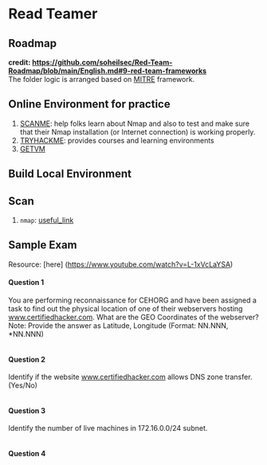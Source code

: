 # Read Teamer  
  
## Roadmap  
**credit: https://github.com/soheilsec/Red-Team-Roadmap/blob/main/English.md#9-red-team-frameworks**  
The folder logic is arranged based on [MITRE](https://attack.mitre.org/) framework.  

## Online Environment for practice  
1. [SCANME](http://scanme.nmap.org/): help folks learn about Nmap and also to test and make sure that their Nmap installation (or Internet connection) is working properly.  
2. [TRYHACKME](https://tryhackme.com/): provides courses and learning environments  
3. [GETVM](https://getvm.io/playgrounds/nmap-playground)  

## Build Local Environment  

## Scan  
1. `nmap`: [useful_link](https://www.stationx.net/nmap-cheat-sheet/)  

## Sample Exam  
Resource: [here] (https://www.youtube.com/watch?v=L-1xVcLaYSA)  
#### Question 1  
You are performing reconnaissance for CEHORG and have been assigned a task to find out the physical location of one of their webservers hosting www.certifiedhacker.com. What are the GEO Coordinates of the webserver? Note: Provide the answer as Latitude, Longitude (Format: NN.NNN, *NN.NNN)  
```  

```  
#### Question 2  
Identify if the website www.certifiedhacker.com allows DNS zone transfer. (Yes/No)  
```

```
#### Question 3  
Identify the number of live machines in 172.16.0.0/24 subnet.  
```
```
#### Question 4

